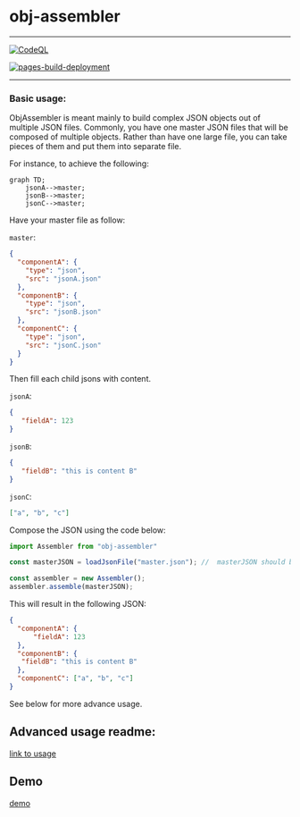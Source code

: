 # obj-assembler
--------
[![CodeQL](https://github.com/jacklehamster/obj-assembler/actions/workflows/codeql-analysis.yml/badge.svg)](https://github.com/jacklehamster/obj-assembler/actions/workflows/codeql-analysis.yml)

[![pages-build-deployment](https://github.com/jacklehamster/obj-assembler/actions/workflows/pages/pages-build-deployment/badge.svg)](https://github.com/jacklehamster/obj-assembler/actions/workflows/pages/pages-build-deployment)


--------
### Basic usage:

ObjAssembler is meant mainly to build complex JSON objects out of multiple JSON files. Commonly, you have one master JSON files that will be composed of multiple objects. Rather than have one large file, you can take pieces of them and put them into separate file.

For instance, to achieve the following:

```mermaid
graph TD;
    jsonA-->master;
    jsonB-->master;
    jsonC-->master;
```

Have your master file as follow:

`master`:
```json
{
  "componentA": {
    "type": "json",
    "src": "jsonA.json"
  },
  "componentB": {
    "type": "json",
    "src": "jsonB.json"
  },
  "componentC": {
    "type": "json",
    "src": "jsonC.json"
  }
}
```

Then fill each child jsons with content.

`jsonA`:
```json
{
   "fieldA": 123
}
```

`jsonB`:
```json
{
   "fieldB": "this is content B"
}
```

`jsonC`:
```json
["a", "b", "c"]
```

Compose the JSON using the code below:

```typescript
import Assembler from "obj-assembler"

const masterJSON = loadJsonFile("master.json"); //  masterJSON should be an object.

const assembler = new Assembler();
assembler.assemble(masterJSON);
```

This will result in the following JSON:
```json
{
  "componentA": {
      "fieldA": 123
  },
  "componentB": {
   "fieldB": "this is content B"
  },
  "componentC": ["a", "b", "c"]
}
```

See below for more advance usage.

## Advanced usage readme:

[link to usage](public/doc/usage.md)


## Demo

[demo](https://jacklehamster.github.io/obj-assembler/public/)

